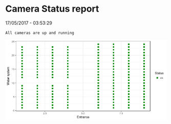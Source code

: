 Camera Status report
================
17/05/2017 - 03:53:29

    All cameras are up and running

![](camreport_files/figure-markdown_github/unnamed-chunk-2-1.png)
